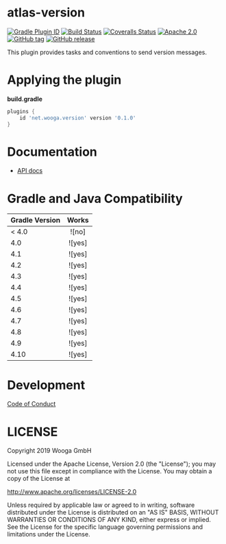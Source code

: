 atlas-version
============

[![Gradle Plugin ID](https://img.shields.io/badge/gradle-net.wooga.github-brightgreen.svg?style=flat-square)](https://plugins.gradle.org/plugin/net.wooga.github)
[![Build Status](https://img.shields.io/travis/wooga/atlas-version/master.svg?style=flat-square)](https://travis-ci.org/wooga/atlas-version)
[![Coveralls Status](https://img.shields.io/coveralls/wooga/atlas-version/master.svg?style=flat-square)](https://coveralls.io/github/wooga/atlas-version?branch=master)
[![Apache 2.0](https://img.shields.io/badge/license-Apache%202-blue.svg?style=flat-square)](https://raw.githubusercontent.com/wooga/atlas-version/master/LICENSE)
[![GitHub tag](https://img.shields.io/github/tag/wooga/atlas-version.svg?style=flat-square)]()
[![GitHub release](https://img.shields.io/github/release/wooga/atlas-version.svg?style=flat-square)]()

This plugin provides tasks and conventions to send version messages.

# Applying the plugin

**build.gradle**
```groovy
plugins {
    id 'net.wooga.version' version '0.1.0'
}
```

Documentation
=============

- [API docs](https://wooga.github.io/atlas-version/docs/api/)

Gradle and Java Compatibility
=============================

| Gradle Version | Works       |
| :------------- | :---------: |
| < 4.0          | ![no]       |
| 4.0            | ![yes]      |
| 4.1            | ![yes]      |
| 4.2            | ![yes]      |
| 4.3            | ![yes]      |
| 4.4            | ![yes]      |
| 4.5            | ![yes]      |
| 4.6            | ![yes]      |
| 4.7            | ![yes]      |
| 4.8            | ![yes]      |
| 4.9            | ![yes]      |
| 4.10           | ![yes]      |

Development
===========

[Code of Conduct](docs/Code-of-conduct.md)

LICENSE
=======

Copyright 2019 Wooga GmbH

Licensed under the Apache License, Version 2.0 (the "License");
you may not use this file except in compliance with the License.
You may obtain a copy of the License at

<http://www.apache.org/licenses/LICENSE-2.0>

Unless required by applicable law or agreed to in writing, software
distributed under the License is distributed on an "AS IS" BASIS,
WITHOUT WARRANTIES OR CONDITIONS OF ANY KIND, either express or implied.
See the License for the specific language governing permissions and
limitations under the License.

